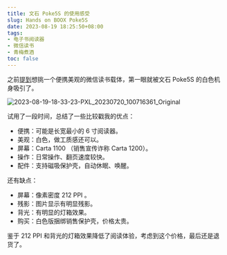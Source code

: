 ```yaml
---
title: 文石 Poke5S 的使用感受
slug: Hands on BOOX Poke5S
date: 2023-08-19 18:25:50+08:00
tags:
- 电子书阅读器
- 微信读书
- 青梅煮酒
toc: false
---
```


之前[提到](/posts/hands-on-hanlinyue-read6-pro/)想挑一个便携美观的微信读书载体，第一眼就被文石 Poke5S 的白色机身吸引了。

![2023-08-19-18-33-23-PXL_20230720_100716361_Original](https://raw.githubusercontent.com/xbot/image-hosting/master/blog/20230819183323000-a4c6543a66492f2188c1991fb10d56ad.avif)

试用了一段时间，总结了一些比较戳我的优点：

- 便携：可能是长宽最小的 6 寸阅读器。
- 美观：白色，做工质感还可以。
- 屏幕：Carta 1100 （销售宣传诈称 Carta 1200）。
- 操作：日常操作、翻页速度较快。
- 配件：支持磁吸保护壳，自动休眠、唤醒。

还有缺点：

- 屏幕：像素密度 212 PPI 。
- 残影：图片显示有明显残影。
- 背光：有明显的灯箱效果。
- 购买：白色版捆绑销售保护壳，价格太贵。

鉴于 212 PPI 和背光的灯箱效果降低了阅读体验，考虑到这个价格，最后还是退货了。